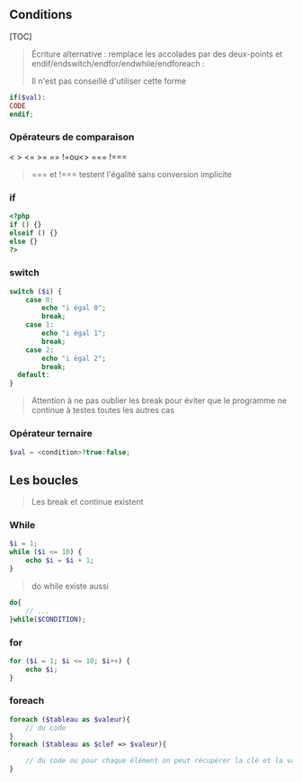 ## Conditions

[TOC]

> Écriture alternative : remplace les accolades par des deux-points et endif/endswitch/endfor/endwhile/endforeach : 
>
> Il n'est pas conseillé d'utiliser cette forme

```php
if($val): 
CODE 
endif;
```

### Opérateurs de comparaison

<  >  <=  >=  ==  !=ou<>  \===  !===

> \=== et \!=== testent l'égalité sans conversion implicite

### if 

``` php
<?php
if () {} 
elseif () {} 
else {}
?>
```

### switch

``` php
switch ($i) {
    case 0: 
        echo "i égal 0";
        break;
    case 1:
        echo "i égal 1";
        break;
    case 2:
        echo "i égal 2";
        break;
  default:
}
```

> Attention à ne pas oublier les break pour éviter que le programme ne continue à testes toutes les autres cas

### Opérateur ternaire

```php
$val = <condition>?true:false;
```

## Les boucles

>Les break et continue existent 

### While

```php
$i = 1;
while ($i <= 10) {
    echo $i = $i + 1;
}
```

> do while existe aussi 

```php
do{
    // ...
}while($CONDITION);
```

### for

```php
for ($i = 1; $i <= 10; $i++) {
    echo $i;
}
```

### foreach

```php
foreach ($tableau as $valeur){
    // du code
}
foreach ($tableau as $clef => $valeur){

    // du code ou pour chaque élément on peut récupérer la clé et la valeur 
}
```

